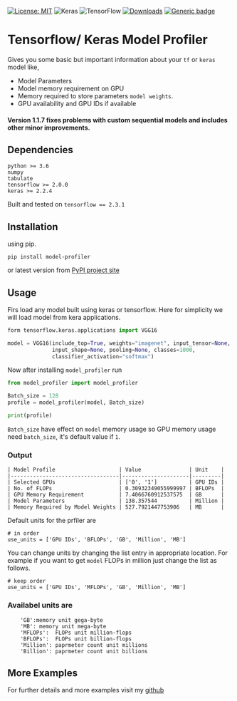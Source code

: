 [![License: MIT](https://img.shields.io/badge/License-MIT-yellow.svg)](https://opensource.org/licenses/MIT)
<img alt="Keras" src="https://img.shields.io/badge/Keras%20-%23D00000.svg?&style=for-the-badge&logo=Keras&logoColor=white"/> <img alt="TensorFlow" src="https://img.shields.io/badge/TensorFlow%20-%23FF6F00.svg?&style=for-the-badge&logo=TensorFlow&logoColor=white" /> [![Downloads](https://pepy.tech/badge/model-profiler)](https://pepy.tech/project/model-profiler) [![Generic badge](https://img.shields.io/badge/Version-1.1.8-<COLOR>.svg)](https://shields.io/)

# Tensorflow/ Keras Model Profiler

Gives you some basic but important information about your `tf` or `keras` model like,

* Model Parameters
* Model memory requirement on GPU
* Memory required to store parameters `model weights`.
* GPU availability and GPU IDs if available

#### Version 1.1.7 fixes problems with custom sequential models and includes other minor improvements.

## Dependencies

```
python >= 3.6
numpy 
tabulate
tensorflow >= 2.0.0
keras >= 2.2.4
```
Built and tested on `tensorflow == 2.3.1`

## Installation 

using pip.
```
pip install model-profiler
```
or latest version from [PyPI project site](https://pypi.org/project/model-profiler/)
## Usage

Firs load any model built using keras or tensorflow. Here for simplicity we will load model from kera applications.

```python
form tensorflow.keras.applications import VGG16

model = VGG16(include_top=True, weights="imagenet", input_tensor=None,
              input_shape=None, pooling=None, classes=1000,
              classifier_activation="softmax")
```

Now after installing `model_profiler` run

```python
from model_profiler import model_profiler

Batch_size = 128
profile = model_profiler(model, Batch_size)

print(profile)
```
`Batch_size` have effect on `model` memory usage so GPU memory usage need `batch_size`, it's default value if `1`.

### Output

```
| Model Profile                    | Value               | Unit    |
|----------------------------------|---------------------|---------|
| Selected GPUs                    | ['0', '1']          | GPU IDs |
| No. of FLOPs                     | 0.30932349055999997 | BFLOPs  |
| GPU Memory Requirement           | 7.4066760912537575  | GB      |
| Model Parameters                 | 138.357544          | Million |
| Memory Required by Model Weights | 527.7921447753906   | MB      |
```
Default units for the prfiler are

```
# in order 
use_units = ['GPU IDs', 'BFLOPs', 'GB', 'Million', 'MB']

```
You can change units by changing the list entry in appropriate location. For example if you want to get `model` FLOPs in million just change the list as follows.

```
# keep order 
use_units = ['GPU IDs', 'MFLOPs', 'GB', 'Million', 'MB']
```
### Availabel units are
```
    'GB':memory unit gega-byte
    'MB': memory unit mega-byte
    'MFLOPs':  FLOPs unit million-flops
    'BFLOPs':  FLOPs unit billion-flops
    'Million': paprmeter count unit millions
    'Billion': paprmeter count unit billions

```
## More Examples

For further details and more examples visit my [github](https://github.com/Mr-TalhaIlyas/Tensorflow-Keras-Model-Profiler)

